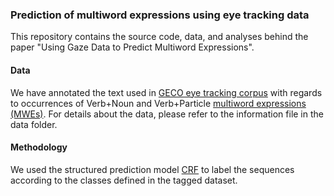 ### Prediction of multiword expressions using eye tracking data

This repository contains the source code, data, and analyses behind the paper "Using Gaze Data to Predict Multiword Expressions".

#### Data

We have annotated the text used in [GECO eye tracking corpus](http://expsy.ugent.be/downloads/geco/) with regards to occurrences of Verb+Noun and Verb+Particle [multiword expressions (MWEs)](https://en.wikipedia.org/wiki/Multiword_expression). For details about the data, please refer to the information file in the data folder.

#### Methodology 

We used the structured prediction model [CRF](https://en.wikipedia.org/wiki/Conditional_random_field) to label the sequences according to the classes defined in the tagged dataset.
